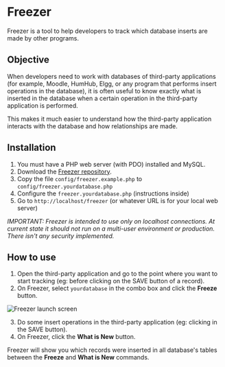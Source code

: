 # Freezer
Freezer is a tool to help developers to track which database inserts are made by other programs.

## Objective
When developers need to work with databases of third-party applications (for example, Moodle, HumHub, Elgg, or any program that performs insert operations in the database), it is often useful to know exactly what is inserted in the database when a certain operation in the third-party application is performed.

This makes it much easier to understand how the third-party application interacts with the database and how relationships are made.

## Installation
1. You must have a PHP web server (with PDO) installed and MySQL.
2. Download the [Freezer repository](https://github.com/llagerlof/freezer).
3. Copy the file `config/freezer.example.php` to `config/freezer.yourdatabase.php`
4. Configure the `freezer.yourdatabase.php` (instructions inside)
5. Go to `http://localhost/freezer` (or whatever URL is for your local web server)

*IMPORTANT: Freezer is intended to use only on localhost connections. At current state it should not run on a multi-user environment or production. There isn't any security implemented.*

## How to use
1. Open the third-party application and go to the point where you want to start tracking (eg: before clicking on the SAVE button of a record).
2. On Freezer, select `yourdatabase` in the combo box and click the **Freeze** button.

![Freezer launch screen](https://i.imgur.com/9VfVvHe.png)

3. Do some insert operations in the third-party application (eg: clicking in the SAVE button).
4. On Freezer, click the **What is New** button.

Freezer will show you which records were inserted in all database's tables between the **Freeze** and **What is New** commands.
